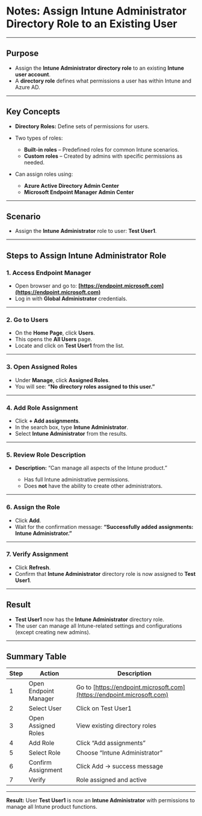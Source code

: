 # Notes: Assign Intune Administrator Directory Role to an Existing User

---

## Purpose

* Assign the **Intune Administrator directory role** to an existing **Intune user account**.
* A **directory role** defines what permissions a user has within Intune and Azure AD.

---

## Key Concepts

* **Directory Roles:** Define sets of permissions for users.
* Two types of roles:

  * **Built-in roles** – Predefined roles for common Intune scenarios.
  * **Custom roles** – Created by admins with specific permissions as needed.
* Can assign roles using:

  * **Azure Active Directory Admin Center**
  * **Microsoft Endpoint Manager Admin Center**

---

## Scenario

* Assign the **Intune Administrator** role to user: **Test User1**.

---

## Steps to Assign Intune Administrator Role

### 1. Access Endpoint Manager

* Open browser and go to:
  **[https://endpoint.microsoft.com](https://endpoint.microsoft.com)**
* Log in with **Global Administrator** credentials.

---

### 2. Go to Users

* On the **Home Page**, click **Users**.
* This opens the **All Users** page.
* Locate and click on **Test User1** from the list.

---

### 3. Open Assigned Roles

* Under **Manage**, click **Assigned Roles**.
* You will see:
  **“No directory roles assigned to this user.”**

---

### 4. Add Role Assignment

* Click **+ Add assignments**.
* In the search box, type **Intune Administrator**.
* Select **Intune Administrator** from the results.

---

### 5. Review Role Description

* **Description:**
  “Can manage all aspects of the Intune product.”

  * Has full Intune administrative permissions.
  * Does **not** have the ability to create other administrators.

---

### 6. Assign the Role

* Click **Add**.
* Wait for the confirmation message:
  **“Successfully added assignments: Intune Administrator.”**

---

### 7. Verify Assignment

* Click **Refresh**.
* Confirm that **Intune Administrator** directory role is now assigned to **Test User1**.

---

## Result

* **Test User1** now has the **Intune Administrator** directory role.
* The user can manage all Intune-related settings and configurations (except creating new admins).

---

## Summary Table

| Step | Action                | Description                                                            |
| ---- | --------------------- | ---------------------------------------------------------------------- |
| 1    | Open Endpoint Manager | Go to [https://endpoint.microsoft.com](https://endpoint.microsoft.com) |
| 2    | Select User           | Click on Test User1                                                    |
| 3    | Open Assigned Roles   | View existing directory roles                                          |
| 4    | Add Role              | Click “Add assignments”                                                |
| 5    | Select Role           | Choose “Intune Administrator”                                          |
| 6    | Confirm Assignment    | Click Add → success message                                            |
| 7    | Verify                | Role assigned and active                                               |

---

**Result:**
User **Test User1** is now an **Intune Administrator** with permissions to manage all Intune product functions.
